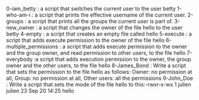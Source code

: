 0-iam_betty : a script that switches the current user to the user betty
1-who-am-i : a script that prints the effective username of the current user.
2-groups : a script that prints all the groups the current user is part of.
3-new_owner : a script that changes the owner of the file hello to the user betty
4-empty : a script that creates an empty file called hello
5-execute : a script that adds execute permission to the owner of the file hello
6-multiple_permissions : a script that adds execute permission to the owner and the group owner, and read permission to other users, to the file hello
7-everybody :a script that adds execution permission to the owner, the group owner and the other users, to the file hello
8-James_Bond : Write a script that sets the permission to the file hello as follows: Owner: no permission at all, Group: no permission at all, Other users: all the permissions
9-John_Doe : Write a script that sets the mode of the file hello to this:-rwxr-x-wx 1 julien julien 23 Sep 20 14:25 hello
